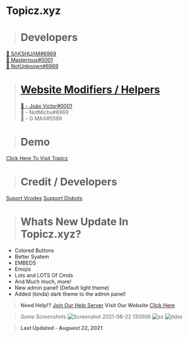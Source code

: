 # Topicz.xyz

> # Developers
<a href="https://topicz.xyz/user/745581095747059722">👤 SΛКSHЏΛM#6969<br>
<a href="https://topicz.xyz/user/693553429380857978">👤 Masterious#0001<br>
<a href="https://topicz.xyz/user/729554449844011130">👤 NotUnknown#6969<br>
  
> # Website Modifiers / Helpers 
> 👤 - João Victor#0001</a><br>
> 👤 - NotMichx#6969</a><br>
> 👤 - G∙MAX#5599</a><br>


> # Demo
<a href="https://topicz.xyz/">Click Here To Visit Topicz</a>
<br>

> # Credit / Developers
[Suport Vcodes](https://vcodes.xyz/)
[Support Disbots](https://disbots.xyz/)

> # Whats New Update In Topicz.xyz?

- Colored Buttons
- Better Syatem
- EMBEDS
- Emojis
- Lots and LOTS Of Cmds
- And Much much, more!
- New admin panel!  (Default light theme) 
- Added (kinda) dark theme to the admin panel!

> **Need Help!?** [Join Our Help Server](https://discord.gg/eWpusb5yn4)
> **Visit Our Website** [Click Here](https://topicz.xyz/)



> *Some Screenshots*
![Screenshot 2021-08-22 130006](https://user-images.githubusercontent.com/88571629/130346121-7d6588a8-2ac9-4714-980e-90c20954642d.png)
![ss](https://user-images.githubusercontent.com/88571629/130346178-20fd8a9f-7203-44e9-a598-80363c269487.png)
![ddss](https://user-images.githubusercontent.com/88571629/130346198-23302c9a-ea60-4b7a-a7ab-1198c1027901.png)



> **Last Updated - Auguest 22, 2021**

